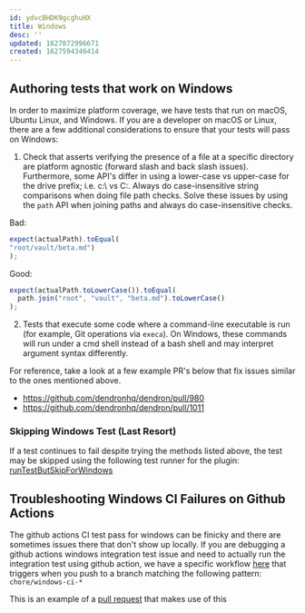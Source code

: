 ```yaml
---
id: ydvcBHDK9gcghuHX
title: Windows
desc: ''
updated: 1627872996671
created: 1627594346414
---
```


## Authoring tests that work on Windows

In order to maximize platform coverage, we have tests that run on macOS, Ubuntu Linux, and Windows. If you are a developer on macOS or Linux, there are a few additional considerations to ensure that your tests will pass on Windows:

1. Check that asserts verifying the presence of a file at a specific directory are platform agnostic (forward slash and back slash issues). Furthermore, some API's differ in using a lower-case vs upper-case for the drive prefix; i.e. c:\ vs C:\. Always do case-insensitive string comparisons when doing file path checks. Solve these issues by using the `path` API when joining paths and always do case-insensitive checks.  

  Bad:
  ```typescript
  expect(actualPath).toEqual(
  "root/vault/beta.md")
  );
  ```
  
  Good:
  ```typescript
  expect(actualPath.toLowerCase()).toEqual(
    path.join("root", "vault", "beta.md").toLowerCase()
  );
  ```
2. Tests that execute some code where a command-line executable is run (for example, Git operations via `execa`). On Windows, these commands will run under a cmd shell instead of a bash shell and may interpret argument syntax differently.  

For reference, take a look at a few example PR's below that fix issues similar to the ones mentioned above. 
- https://github.com/dendronhq/dendron/pull/980
- https://github.com/dendronhq/dendron/pull/1011


### Skipping Windows Test (Last Resort)

If a test continues to fail despite trying the methods listed above, the test may be skipped using the following test runner for the plugin: [runTestButSkipForWindows](https://github.com/dendronhq/dendron/blob/master/packages/plugin-core/src/test/testUtilsV3.ts)

## Troubleshooting Windows CI Failures on Github Actions

The github actions CI test pass for windows can be finicky and there are sometimes issues there that don't show up locally. If you are debugging a github actions windows integration test issue and need to actually run the integration test using github action, we have a specific workflow [here](https://github.com/dendronhq/dendron/blob/master/.github/workflows/ci-windows-test.yml#L1:L1) that triggers when you push to a branch matching the following pattern: `chore/windows-ci-*`

This is an example of a [pull request](https://github.com/dendronhq/dendron/pull/1060) that makes use of this